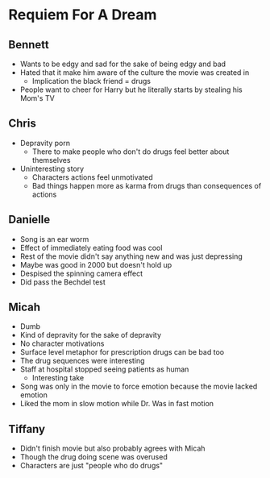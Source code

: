 # Requiem For A Dream

## Bennett

- Wants to be edgy and sad for the sake of being edgy and bad
- Hated that it make him aware of the culture the movie was created in 
  - Implication the black friend = drugs
- People want to cheer for Harry but he literally starts by stealing his Mom's
  TV

## Chris

- Depravity porn
  - There to make people who don't do drugs feel better about themselves
- Uninteresting story
  - Characters actions feel unmotivated
  - Bad things happen more as karma from drugs than consequences of actions

## Danielle

- Song is an ear worm
- Effect of immediately eating food was cool
- Rest of the movie didn't say anything new and was just depressing
- Maybe was good in 2000 but doesn't hold up
- Despised the spinning camera effect
- Did pass the Bechdel test

## Micah

- Dumb
- Kind of depravity for the sake of depravity
- No character motivations
- Surface level metaphor for prescription drugs can be bad too
- The drug sequences were interesting
- Staff at hospital stopped seeing patients as human
  - Interesting take
- Song was only in the movie to force emotion because the movie lacked emotion
- Liked the mom in slow motion while Dr. Was in fast motion

## Tiffany

- Didn't finish movie but also probably agrees with Micah
- Though the drug doing scene was overused
- Characters are just "people who do drugs"
